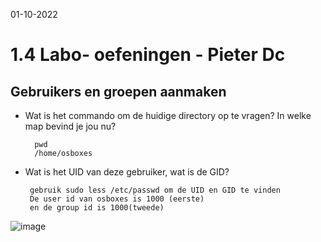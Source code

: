 01-10-2022

# 1.4 Labo- oefeningen - Pieter Dc

## Gebruikers en groepen aanmaken

- Wat is het commando om de huidige directory op te vragen? In welke map bevind je jou nu?

        pwd
        /home/osboxes

- Wat is het UID van deze gebruiker, wat is de GID?

       gebruik sudo less /etc/passwd om de UID en GID te vinden
       De user id van osboxes is 1000 (eerste)
       en de group id is 1000(tweede)
![image](https://user-images.githubusercontent.com/100133263/193402578-e58560b7-9f87-4fba-aef4-efba8247604c.png)



